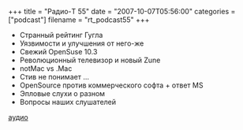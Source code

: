+++
title = "Радио-T 55"
date = "2007-10-07T05:56:00"
categories = ["podcast"]
filename = "rt_podcast55"
+++


- Странный рейтинг Гугла
- Уязвимости и улучшения от него-же
- Свежий OpenSuse 10.3
- Революционный телевизор и новый Zune
- notMac vs .Mac
- Стив не понимает ...
- OpenSource против коммерческого софта + ответ MS
- Эпловые слухи о разном
- Вопросы наших слушателей

[аудио](http://cdn.radio-t.com/rt_podcast55.mp3)
<audio src="http://cdn.radio-t.com/rt_podcast55.mp3" preload="none"></audio>
